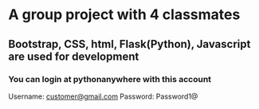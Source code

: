 # A group project with 4 classmates
## Bootstrap, CSS, html, Flask(Python), Javascript are used for development
### You can login at pythonanywhere with this account

Username: customer@gmail.com
Password: Password1@
